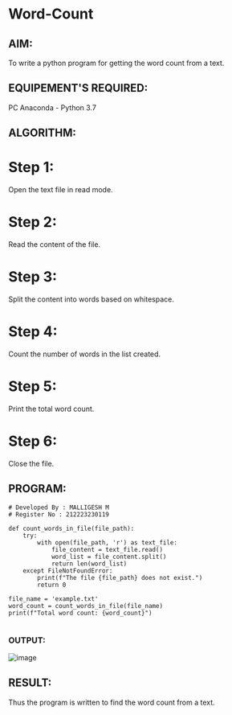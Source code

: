 # Word-Count
## AIM:
To write a python program for getting the word count from a text.
## EQUIPEMENT'S REQUIRED: 
PC
Anaconda - Python 3.7
## ALGORITHM: 
# Step 1:
Open the text file in read mode.
# Step 2:
Read the content of the file.
# Step 3: 
Split the content into words based on whitespace.
# Step 4:
Count the number of words in the list created.
# Step 5:
Print the total word count.
# Step 6:
Close the file.
## PROGRAM:
```
# Developed By : MALLIGESH M
# Register No : 212223230119
```
```
def count_words_in_file(file_path):
    try:
        with open(file_path, 'r') as text_file:
            file_content = text_file.read()
            word_list = file_content.split()
            return len(word_list)
    except FileNotFoundError:
        print(f"The file {file_path} does not exist.")
        return 0

file_name = 'example.txt' 
word_count = count_words_in_file(file_name)
print(f"Total word count: {word_count}")


```
### OUTPUT:
![image](https://github.com/user-attachments/assets/679fcf6f-b4e8-4498-bdd9-b5d2d7460c2e)




## RESULT:
Thus the program is written to find the word count from a text.
